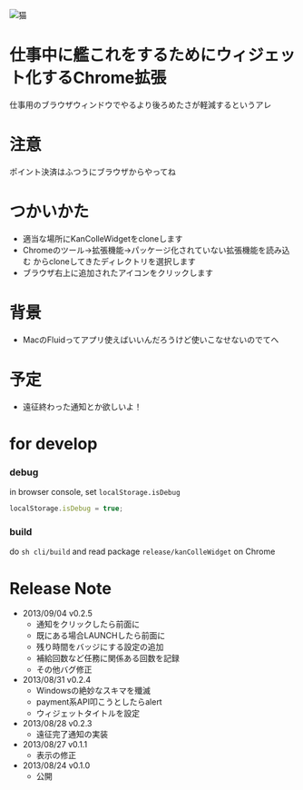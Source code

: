 ![猫](src/img/icon.png)
# 仕事中に艦これをするためにウィジェット化するChrome拡張
仕事用のブラウザウィンドウでやるより後ろめたさが軽減するというアレ

# 注意
ポイント決済はふつうにブラウザからやってね

# つかいかた
- 適当な場所にKanColleWidgetをcloneします
- Chromeのツール→拡張機能→パッケージ化されていない拡張機能を読み込む からcloneしてきたディレクトリを選択します
- ブラウザ右上に追加されたアイコンをクリックします

# 背景
- MacのFluidってアプリ使えばいいんだろうけど使いこなせないのでてへ

# 予定
- 遠征終わった通知とか欲しいよ！

# for develop
### debug
in browser console, set `localStorage.isDebug`

```javascript
localStorage.isDebug = true;
```

### build
do `sh cli/build`
and read package `release/kanColleWidget` on Chrome

# Release Note

- 2013/09/04 v0.2.5
    - 通知をクリックしたら前面に
    - 既にある場合LAUNCHしたら前面に
    - 残り時間をバッジにする設定の追加
    - 補給回数など任務に関係ある回数を記録
    - その他バグ修正
- 2013/08/31 v0.2.4
    - Windowsの絶妙なスキマを殲滅
    - payment系API叩こうとしたらalert
    - ウィジェットタイトルを設定
- 2013/08/28 v0.2.3
    - 遠征完了通知の実装
- 2013/08/27 v0.1.1
    - 表示の修正
- 2013/08/24 v0.1.0
    - 公開
